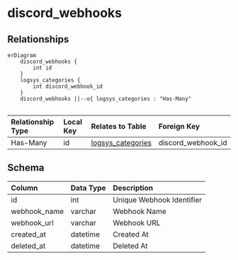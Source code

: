 # discord_webhooks

## Relationships

```mermaid
erDiagram
    discord_webhooks {
        int id
    }
    logsys_categories {
        int discord_webhook_id
    }
    discord_webhooks ||--o{ logsys_categories : "Has-Many"


```


| Relationship Type | Local Key | Relates to Table | Foreign Key |
| :--- | :--- | :--- | :--- |
| Has-Many | id | [logsys_categories](../../schema/admin/logsys_categories.md) | discord_webhook_id |


## Schema

| Column | Data Type | Description |
| :--- | :--- | :--- |
| id | int | Unique Webhook Identifier |
| webhook_name | varchar | Webhook Name |
| webhook_url | varchar | Webhook URL |
| created_at | datetime | Created At |
| deleted_at | datetime | Deleted At |

